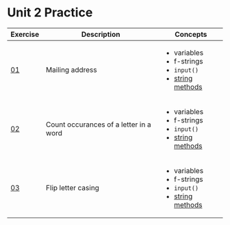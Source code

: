 # Unit 2 Practice

| Exercise | Description | Concepts |
|----------|-------------|----------|
|[01](exercise_1.md) | Mailing address |<ul><li>variables</li><li>f-strings</li><li>`input()`</li><li>[string methods](https://www.w3schools.com/python/python_ref_string.asp)</li></ul>|
|[02](exercise_2.md) | Count occurances of a letter in a word |<ul><li>variables</li><li>f-strings</li><li>`input()`</li><li>[string methods](https://www.w3schools.com/python/python_ref_string.asp)</li></ul>
|[03](exercise_3.md) | Flip letter casing | <ul><li>variables</li><li>f-strings</li><li>`input()`</li><li>[string methods](https://www.w3schools.com/python/python_ref_string.asp)</li></ul>
